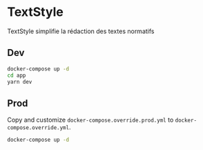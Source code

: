 # TextStyle

TextStyle simplifie la rédaction des textes normatifs

## Dev

```sh
docker-compose up -d
cd app
yarn dev
```

## Prod

Copy and customize `docker-compose.override.prod.yml` to `docker-compose.override.yml`.

```sh
docker-compose up -d
```

